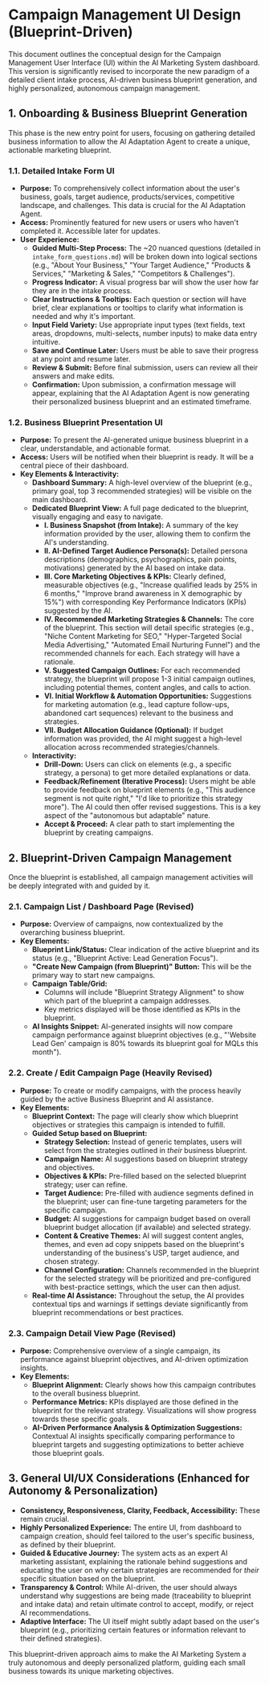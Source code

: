# Campaign Management UI Design (Blueprint-Driven)

This document outlines the conceptual design for the Campaign Management User Interface (UI) within the AI Marketing System dashboard. This version is significantly revised to incorporate the new paradigm of a detailed client intake process, AI-driven business blueprint generation, and highly personalized, autonomous campaign management.

## 1. Onboarding & Business Blueprint Generation

This phase is the new entry point for users, focusing on gathering detailed business information to allow the AI Adaptation Agent to create a unique, actionable marketing blueprint.

### 1.1. Detailed Intake Form UI

*   **Purpose:** To comprehensively collect information about the user's business, goals, target audience, products/services, competitive landscape, and challenges. This data is crucial for the AI Adaptation Agent.
*   **Access:** Prominently featured for new users or users who haven't completed it. Accessible later for updates.
*   **User Experience:**
    *   **Guided Multi-Step Process:** The ~20 nuanced questions (detailed in `intake_form_questions.md`) will be broken down into logical sections (e.g., "About Your Business," "Your Target Audience," "Products & Services," "Marketing & Sales," "Competitors & Challenges").
    *   **Progress Indicator:** A visual progress bar will show the user how far they are in the intake process.
    *   **Clear Instructions & Tooltips:** Each question or section will have brief, clear explanations or tooltips to clarify what information is needed and why it's important.
    *   **Input Field Variety:** Use appropriate input types (text fields, text areas, dropdowns, multi-selects, number inputs) to make data entry intuitive.
    *   **Save and Continue Later:** Users must be able to save their progress at any point and resume later.
    *   **Review & Submit:** Before final submission, users can review all their answers and make edits.
    *   **Confirmation:** Upon submission, a confirmation message will appear, explaining that the AI Adaptation Agent is now generating their personalized business blueprint and an estimated timeframe.

### 1.2. Business Blueprint Presentation UI

*   **Purpose:** To present the AI-generated unique business blueprint in a clear, understandable, and actionable format.
*   **Access:** Users will be notified when their blueprint is ready. It will be a central piece of their dashboard.
*   **Key Elements & Interactivity:**
    *   **Dashboard Summary:** A high-level overview of the blueprint (e.g., primary goal, top 3 recommended strategies) will be visible on the main dashboard.
    *   **Dedicated Blueprint View:** A full page dedicated to the blueprint, visually engaging and easy to navigate.
        *   **I. Business Snapshot (from Intake):** A summary of the key information provided by the user, allowing them to confirm the AI's understanding.
        *   **II. AI-Defined Target Audience Persona(s):** Detailed persona descriptions (demographics, psychographics, pain points, motivations) generated by the AI based on intake data.
        *   **III. Core Marketing Objectives & KPIs:** Clearly defined, measurable objectives (e.g., "Increase qualified leads by 25% in 6 months," "Improve brand awareness in X demographic by 15%") with corresponding Key Performance Indicators (KPIs) suggested by the AI.
        *   **IV. Recommended Marketing Strategies & Channels:** The core of the blueprint. This section will detail specific strategies (e.g., "Niche Content Marketing for SEO," "Hyper-Targeted Social Media Advertising," "Automated Email Nurturing Funnel") and the recommended channels for each. Each strategy will have a rationale.
        *   **V. Suggested Campaign Outlines:** For each recommended strategy, the blueprint will propose 1-3 initial campaign outlines, including potential themes, content angles, and calls to action.
        *   **VI. Initial Workflow & Automation Opportunities:** Suggestions for marketing automation (e.g., lead capture follow-ups, abandoned cart sequences) relevant to the business and strategies.
        *   **VII. Budget Allocation Guidance (Optional):** If budget information was provided, the AI might suggest a high-level allocation across recommended strategies/channels.
    *   **Interactivity:**
        *   **Drill-Down:** Users can click on elements (e.g., a specific strategy, a persona) to get more detailed explanations or data.
        *   **Feedback/Refinement (Iterative Process):** Users might be able to provide feedback on blueprint elements (e.g., "This audience segment is not quite right," "I'd like to prioritize this strategy more"). The AI could then offer revised suggestions. This is a key aspect of the "autonomous but adaptable" nature.
        *   **Accept & Proceed:** A clear path to start implementing the blueprint by creating campaigns.

## 2. Blueprint-Driven Campaign Management

Once the blueprint is established, all campaign management activities will be deeply integrated with and guided by it.

### 2.1. Campaign List / Dashboard Page (Revised)

*   **Purpose:** Overview of campaigns, now contextualized by the overarching business blueprint.
*   **Key Elements:**
    *   **Blueprint Link/Status:** Clear indication of the active blueprint and its status (e.g., "Blueprint Active: Lead Generation Focus").
    *   **"Create New Campaign (from Blueprint)" Button:** This will be the primary way to start new campaigns.
    *   **Campaign Table/Grid:**
        *   Columns will include "Blueprint Strategy Alignment" to show which part of the blueprint a campaign addresses.
        *   Key metrics displayed will be those identified as KPIs in the blueprint.
    *   **AI Insights Snippet:** AI-generated insights will now compare campaign performance against blueprint objectives (e.g., "'Website Lead Gen' campaign is 80% towards its blueprint goal for MQLs this month").

### 2.2. Create / Edit Campaign Page (Heavily Revised)

*   **Purpose:** To create or modify campaigns, with the process heavily guided by the active Business Blueprint and AI assistance.
*   **Key Elements:**
    *   **Blueprint Context:** The page will clearly show which blueprint objectives or strategies this campaign is intended to fulfill.
    *   **Guided Setup based on Blueprint:**
        *   **Strategy Selection:** Instead of generic templates, users will select from the strategies outlined in *their* business blueprint.
        *   **Campaign Name:** AI suggestions based on blueprint strategy and objectives.
        *   **Objectives & KPIs:** Pre-filled based on the selected blueprint strategy; user can refine.
        *   **Target Audience:** Pre-filled with audience segments defined in the blueprint; user can fine-tune targeting parameters for the specific campaign.
        *   **Budget:** AI suggestions for campaign budget based on overall blueprint budget allocation (if available) and selected strategy.
        *   **Content & Creative Themes:** AI will suggest content angles, themes, and even ad copy snippets based on the blueprint's understanding of the business's USP, target audience, and chosen strategy.
        *   **Channel Configuration:** Channels recommended in the blueprint for the selected strategy will be prioritized and pre-configured with best-practice settings, which the user can then adjust.
    *   **Real-time AI Assistance:** Throughout the setup, the AI provides contextual tips and warnings if settings deviate significantly from blueprint recommendations or best practices.

### 2.3. Campaign Detail View Page (Revised)

*   **Purpose:** Comprehensive overview of a single campaign, its performance against blueprint objectives, and AI-driven optimization insights.
*   **Key Elements:**
    *   **Blueprint Alignment:** Clearly shows how this campaign contributes to the overall business blueprint.
    *   **Performance Metrics:** KPIs displayed are those defined in the blueprint for the relevant strategy. Visualizations will show progress towards these specific goals.
    *   **AI-Driven Performance Analysis & Optimization Suggestions:** Contextual AI insights specifically comparing performance to blueprint targets and suggesting optimizations to better achieve those blueprint goals.

## 3. General UI/UX Considerations (Enhanced for Autonomy & Personalization)

*   **Consistency, Responsiveness, Clarity, Feedback, Accessibility:** These remain crucial.
*   **Highly Personalized Experience:** The entire UI, from dashboard to campaign creation, should feel tailored to the user's specific business, as defined by their blueprint.
*   **Guided & Educative Journey:** The system acts as an expert AI marketing assistant, explaining the rationale behind suggestions and educating the user on why certain strategies are recommended for *their* specific situation based on the blueprint.
*   **Transparency & Control:** While AI-driven, the user should always understand why suggestions are being made (traceability to blueprint and intake data) and retain ultimate control to accept, modify, or reject AI recommendations.
*   **Adaptive Interface:** The UI itself might subtly adapt based on the user's blueprint (e.g., prioritizing certain features or information relevant to their defined strategies).

This blueprint-driven approach aims to make the AI Marketing System a truly autonomous and deeply personalized platform, guiding each small business towards its unique marketing objectives.
